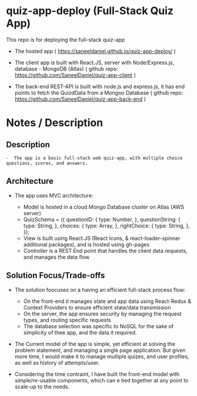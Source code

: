 # quiz-app-deploy (Full-Stack Quiz App)

This repo is for deploying the full-stack quiz-app 

- The hosted app ( https://saneeldaniel.github.io/quiz-app-deploy/ ) 

- The client app is built with React.JS, server with Node/Express.js, database - MongoDB (Atlas) 
  ( github repo: https://github.com/SaneelDaniel/quiz-app-client )

- The back-end REST-API is built with node.js and express.js, it has end points to fetch the QuizdData from a Mongoo Database 
  ( github repo: https://github.com/SaneelDaniel/quiz-app-back-end )
  


# Notes / Description

## Description
    -  The app is a basic full-stack web quiz-app, with multiple choice questions, scores, and answers. 

## Architecture

 - The app uses MVC architecture: 
                  
    - Model is hosted in a cloud Mongo Database cluster on Atlas (AWS server)
    - QuizSchema = ({ questionID: { type: Number, }, questionString: { type: String, }, choices: { type: Array, }, rightChoice: { type: String, }, });
    - View is built using React.JS (React Icons, & react-loader-spinner additional packages), and is hosted using gh-pages 
    - Controller is a REST End point that handles the client data requests, and manages the data flow

## Solution Focus/Trade-offs

- The solution foocuses on a having an efficient full-stack process flow: 

  - On the front-end it manages state and app data using React-Redux & Context Providers to ensure efficient state/data transmission
  - On the server, the app ensures security by managing the request types, and routing specific requests
  - The database selection was specific to NoSQL for the sake of simplicity of thee app, and the data it required.
 
- The Current model of the app is simple, yet efficient at solving the problem statement, and managing a single page application. But given more time, I would make it to manage multiple quizes, and user profiles, as well as history of attempts/user.
- Considering the time contraint, I have built the front-end model with simple/re-usable components, which can e tied together at any point to scale-up to the needs.
